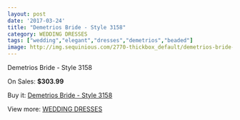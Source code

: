```yaml
---
layout: post
date: '2017-03-24'
title: "Demetrios Bride - Style 3158"
category: WEDDING DRESSES
tags: ["wedding","elegant","dresses","demetrios","beaded"]
image: http://img.sequinious.com/2770-thickbox_default/demetrios-bride-style-3158.jpg
---
```

Demetrios Bride - Style 3158

On Sales: **$303.99**
<a href="https://www.sequinious.com/wedding-dresses/1117-demetrios-bride-style-3158.html"><amp-img layout="responsive" width="600" height="600" src="//img.sequinious.com/2770-thickbox_default/demetrios-bride-style-3158.jpg" alt="Demetrios Bride - Style 3158 0" /></a>
<a href="https://www.sequinious.com/wedding-dresses/1117-demetrios-bride-style-3158.html"><amp-img layout="responsive" width="600" height="600" src="//img.sequinious.com/2773-thickbox_default/demetrios-bride-style-3158.jpg" alt="Demetrios Bride - Style 3158 1" /></a>
<a href="https://www.sequinious.com/wedding-dresses/1117-demetrios-bride-style-3158.html"><amp-img layout="responsive" width="600" height="600" src="//img.sequinious.com/2772-thickbox_default/demetrios-bride-style-3158.jpg" alt="Demetrios Bride - Style 3158 2" /></a>
<a href="https://www.sequinious.com/wedding-dresses/1117-demetrios-bride-style-3158.html"><amp-img layout="responsive" width="600" height="600" src="//img.sequinious.com/2771-thickbox_default/demetrios-bride-style-3158.jpg" alt="Demetrios Bride - Style 3158 3" /></a>

Buy it: [Demetrios Bride - Style 3158](https://www.sequinious.com/wedding-dresses/1117-demetrios-bride-style-3158.html "Demetrios Bride - Style 3158")

View more: [WEDDING DRESSES](https://www.sequinious.com/2-wedding-dresses "WEDDING DRESSES")